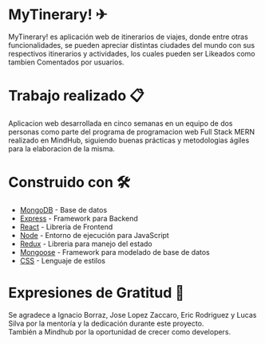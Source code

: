 # MyTinerary! ✈

MyTinerary! es aplicación web de itinerarios de viajes, donde entre otras funcionalidades, se pueden apreciar distintas ciudades del mundo con sus respectivos itinerarios y actividades, los cuales pueden ser Likeados como tambien Comentados por usuarios.

# Trabajo realizado 📋

Aplicacion web desarrollada en cinco semanas en un equipo de dos personas como parte del programa de programacion web Full Stack MERN realizado en MindHub, siguiendo buenas prácticas y metodologias ágiles para la elaboracion de la misma.

# Construido con 🛠️
* [MongoDB](https://www.mongodb.com/) - Base de datos
* [Express](https://expressjs.com/es/) - Framework para Backend
* [React](https://reactjs.org/) - Libreria de Frontend
* [Node](https://nodejs.org/es/) - Entorno de ejecución para JavaScript 
* [Redux](https://es.redux.js.org/) - Libreria para manejo del estado
* [Mongoose](https://mongoosejs.com/) - Framework para modelado de base de datos
* [CSS](https://developer.mozilla.org/es/docs/Web/CSS) - Lenguaje de estilos

# Expresiones de Gratitud 🎁
Se agradece a Ignacio Borraz, Jose Lopez Zaccaro, Eric Rodriguez y Lucas Silva por la mentoría y la dedicación durante este proyecto.
<br/>
También a Mindhub por la oportunidad de crecer como developers.
